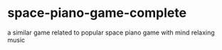 # space-piano-game-complete
a similar game related to popular space piano game with mind relaxing music
